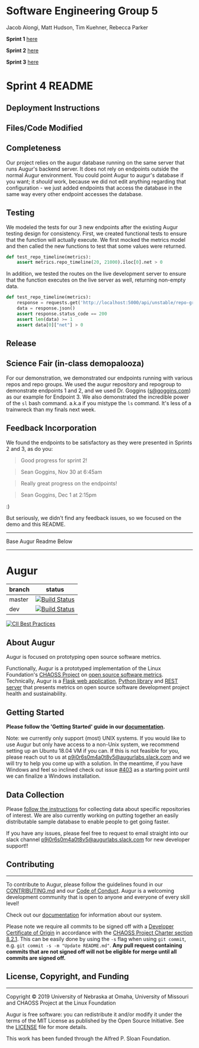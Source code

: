 # Software Engineering Group 5

Jacob Alongi, Matt Hudson, Tim Kuehner, Rebecca Parker

**Sprint 1** [here](./sprint-1)

**Sprint 2** [here](./sprint-2)

**Sprint 3** [here](./sprint-3)

# Sprint 4 README

## Deployment Instructions

## Files/Code Modified

## Completeness

Our project relies on the augur database running on the same server that runs Augur's backend server. It does not rely on endpoints outside the normal Augur environment. You could point Augur to augur's database if you want; it *should* work, because we did not edit anything regarding that configuration - we just added endpoints that access the database in the same
way every other endpoint accesses the database.

## Testing

We modeled the tests for our 3 new endpoints after the existing Augur testing design for consistency. First, we created functional tests to ensure that the function will actually execute. We first mocked the metrics model and then called the new functions to test that some values were returned. 
```python
def test_repo_timeline(metrics):
    assert metrics.repo_timeline(20, 21000).iloc[0].net > 0
```

In addition, we tested the routes on the live development server to ensure that the function executes on the live server as well, returning non-empty data.
```python
def test_repo_timeline(metrics):
    response = requests.get('http://localhost:5000/api/unstable/repo-groups/20/repos/21000/repo-timeline')
    data = response.json()
    assert response.status_code == 200
    assert len(data) >= 1
    assert data[0]["net"] > 0
```
## Release

## Science Fair (in-class demopalooza)

For our demonstration, we demonstrated our endpoints running with various repos and repo groups. We used the augur repository and repogroup to demonstrate endpoints 1 and 2, and we used Dr. Goggins (s@goggins.com) as our example for Endpoint 3. We also demonstrated the incredible power of the `sl` bash command. a.k.a if you mistype the `ls` command. It's less of a trainwreck than my finals next week.

## Feedback Incorporation

We found the endpoints to be satisfactory as they were presented in Sprints 2 and 3, as do you:

> Good progress for sprint 2!

> Sean Goggins, Nov 30 at 6:45am

> Really great progress on the endpoints!

> Sean Goggins, Dec 1 at 2:15pm

:)

But seriously, we didn't find any feedback issues, so we focused on the demo and this README.

-------------------------------------
Base Augur Readme Below

-------------------------------------
# Augur

branch | status
   --- | ---
master | [![Build Status](https://travis-ci.org/chaoss/augur.svg?branch=master)](https://travis-ci.org/chaoss/augur)
   dev | [![Build Status](https://travis-ci.org/chaoss/augur.svg?branch=dev)](https://travis-ci.org/chaoss/augur)

[![CII Best Practices](https://bestpractices.coreinfrastructure.org/projects/2788/badge)](https://bestpractices.coreinfrastructure.org/projects/2788)

## About Augur

Augur is focused on prototyping open source software metrics.

Functionally, Augur is a prototyped implementation of the Linux Foundation's [CHAOSS Project](http://chaoss.community) on [open source software metrics](https://github.com/chaoss/metrics). Technically, Augur is a [Flask web application](http://augur.osshealth.io), [Python library](https://oss-augur.readthedocs.io/en/dev/library-documentation/python.html) and [REST server](http://augur.osshealth.io/static/api_docs/) that presents metrics on open source software development project health and sustainability.

## Getting Started

**Please follow the 'Getting Started' guide in our [documentation](https://oss-augur.readthedocs.io/en/master/getting-started/getting-started-toc.html).**

Note: we currently only support (most) UNIX systems. If you would like to use Augur but only have access to a non-Unix system, we recommend setting up an Ubuntu 18.04 VM if you can. 
If this is not feasible for you, please reach out to us at [p9j0r6s0m4a0t8v5@augurlabs.slack.com](mailto:p9j0r6s0m4a0t8v5@augurlabs.slack.com) and we will try to help you come up with a solution. In the meantime, if you have Windows and feel so inclined check out issue [#403](https://github.com/chaoss/augur/issues/403) as a starting point until we can finalize a Windows installation.

## Data Collection

Please [follow the instructions](https://oss-augur.readthedocs.io/en/master/getting-started/usage.html#db) for collecting data about specific repositories of interest. We are also currently working on putting together an easily distributable sample database to enable people to get going faster.

<!-- TODO: link to worker docs once they're done -->
<!-- If you are collecting data of your own, you must [start up the workers](./docs/setup/augur-get-workers-going.md). -->

If you have any issues, please feel free to request to email straight into our slack channel [p9j0r6s0m4a0t8v5@augurlabs.slack.com](mailto:p9j0r6s0m4a0t8v5@augurlabs.slack.com) for new developer support!!

## Contributing
----------------

To contribute to Augur, please follow the guidelines found in our [CONTRIBUTING.md](CONTRIBUTING.md) and our [Code of Conduct](CODE_OF_CONDUCT.md). Augur is a welcoming development community that is open to anyone and everyone of every skill level!

Check out our [documentation](https://oss-augur.readthedocs.io/en/documentation/) for information about our system.

Please note we require all commits to be signed off with a [Developer Certificate of Origin](https://developercertificate.org/) in accordance with the [CHAOSS Project Charter section 8.2.1](https://chaoss.community/about/charter/#user-content-8-intellectual-property-policy). This can be easily done by using the `-s` flag when using `git commit`, e.g. `git commit -s -m "Update README.md"`. **Any pull request containing commits that are not signed off will not be eligible for merge until all commits are signed off.** 

## License, Copyright, and Funding
----------------

Copyright © 2019 University of Nebraska at Omaha, University of Missouri and CHAOSS Project at the Linux Foundation

Augur is free software: you can redistribute it and/or modify it under the terms of the MIT License as published by the Open Source Initiative. See the [LICENSE](LICENSE) file for more details.

This work has been funded through the Alfred P. Sloan Foundation.
